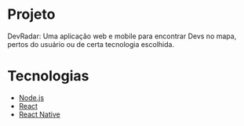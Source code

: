 # Projeto
DevRadar: Uma aplicação web e mobile para encontrar Devs no mapa, pertos do usuário ou de certa tecnologia escolhida.

# Tecnologias
- [Node.js](https://nodejs.org/en/)
- [React](https://reactjs.org)
- [React Native](https://facebook.github.io/react-native/)
